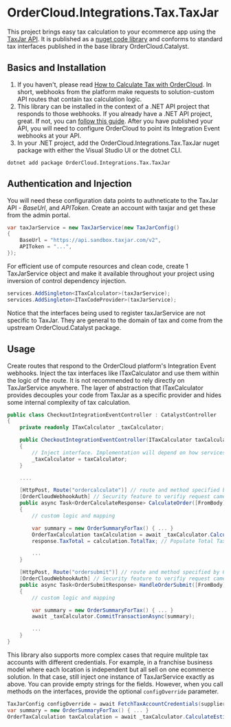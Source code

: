 ﻿# OrderCloud.Integrations.Tax.TaxJar

This project brings easy tax calculation to your ecommerce app using the [TaxJar API](https://www.taxjar.com/). It is published as a [nuget code library](https://www.nuget.org/packages/OrderCloud.Integrations.Tax.TaxJar) and conforms to standard tax interfaces published in the base library OrderCloud.Catalyst.

## Basics and Installation

1. If you haven't, please read [How to Calculate Tax with OrderCloud](https://ordercloud.io/knowledge-base/how-to-calculate-tax-with-ordercloud). In short, webhooks from the platform make requests to solution-custom API routes that contain tax calculation logic. 
2. This library can be installed in the context of a .NET API project that responds to those webhooks. If you already have a .NET API project, great. If not, you can [follow this guide](https://ordercloud.io/knowledge-base/start-dotnet-middleware-from-scratch). After you have published your API, you will need to configure OrderCloud to point its Integration Event webhooks at your API. 
3. In your .NET project, add the OrderCloud.Integrations.Tax.TaxJar nuget package with either the Visual Studio UI or the dotnet CLI.

```dotnet add package OrderCloud.Integrations.Tax.TaxJar```

## Authentication and Injection

You will need these configuration data points to authneticate to the TaxJar API - *BaseUrl*, and *APIToken*. Create an account with taxjar and get these from the admin portal.

```c#
var taxJarService = new TaxJarService(new TaxJarConfig()
{
	BaseUrl = "https://api.sandbox.taxjar.com/v2",
	APIToken = "...",
});
```

For efficient use of compute resources and clean code, create 1 TaxJarService object and make it available throughout your project using inversion of control dependency injection. 

```c#
services.AddSingleton<ITaxCalculator>(taxJarService);
services.AddSingleton<ITaxCodeProvider>(taxJarService);
```

Notice that the interfaces being used to register taxJarService are not specific to TaxJar. They are general to the domain of tax and come from the upstream OrderCloud.Catalyst package. 


## Usage 

Create routes that respond to the OrderCloud platform's Integration Event webhooks. Inject the tax interfaces like ITaxCalculator and use them within the logic of the route. It is not recommended to rely directly on TaxJarService anywhere. The layer of abstraction that ITaxCalculator provides decouples your code from TaxJar as a specific provider and hides some internal complexity of tax calculation.

```c#
public class CheckoutIntegrationEventController : CatalystController
{
	private readonly ITaxCalculator _taxCalculator;

	public CheckoutIntegrationEventController(ITaxCalculator taxCalculator)
	{
		// Inject interface. Implementation will depend on how services were registered, TaxJarService in this case.
		_taxCalculator = taxCalculator; 
	}

	....

	[HttpPost, Route("ordercalculate")] // route and method specified by OrderCloud platform
	[OrderCloudWebhookAuth] // Security feature to verifiy request came from Ordercloud.
	public async Task<OrderCalculateResponse> CalculateOrder([FromBody] OrderCalculatePayload<CheckoutConfig> payload)
	{
		// custom logic and mapping 

		var summary = new OrderSummaryForTax() { ... }
		OrderTaxCalculation taxCalculation = await _taxCalculator.CalculateEstimateAsync(summary);
		response.TaxTotal = calculation.TotalTax; // Populate Total Tax field on the Order

		...
	}

	[HttpPost, Route("ordersubmit")] // route and method specified by OrderCloud platform
	[OrderCloudWebhookAuth] // Security feature to verifiy request came from Ordercloud.
	public async Task<OrderSubmitResponse> HandleOrderSubmit([FromBody] OrderCalculatePayload<CheckoutConfig> payload)
	{
		// custom logic and mapping 

		var summary = new OrderSummaryForTax() { ... }
		await _taxCalculator.CommitTransactionAsync(summary);

		...
	}
}
```

This library also supports more complex cases that require mulitple tax accounts with different credentials. For example, in a franchise business model where each location is independent but all sell on one ecommerce solution. In that case, still inject one instance of TaxJarService exactly as above. You can provide empty strings for the fields. However, when you call methods on the interfaces, provide the optional `configOverride` parameter. 

```c#
TaxJarConfig configOverride = await FetchTaxAccountCredentials(supplierID);
var summary = new OrderSummaryForTax() { ... }
OrderTaxCalculation taxCalculation = await _taxCalculator.CalculateEstimateAsync(summary, configOverride);
```
